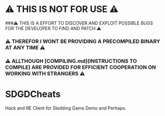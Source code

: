 # ⚠️ THIS IS NOT FOR USE ⚠️
###⚠️ THIS IS A EFFORT TO DISCOVER AND EXPLOIT POSSIBLE BUGS FOR THE DEVELOPER TO FIND AND PATCH ⚠️ 
### ⚠️ THEREFOR I WONT BE PROVIDING A PRECOMPILED BINARY AT ANY TIME ⚠️
### ⚠️ ALLTHOUGH [COMPILING.md](INSTRUCTIONS TO COMPILE) ARE PROVIDED FOR EFFICIENT COOPERATION ON WORKING WITH STRANGERS ⚠️ 


# SDGDCheats
Hack and RE Client for Sledding Game Demo and Perhaps.


